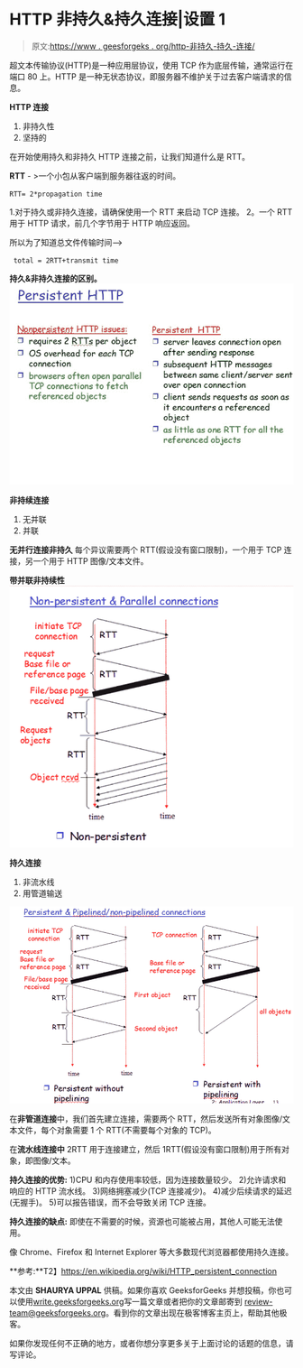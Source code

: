 # HTTP 非持久&持久连接|设置 1

> 原文:[https://www . geesforgeks . org/http-非持久-持久-连接/](https://www.geeksforgeeks.org/http-non-persistent-persistent-connection/)

超文本传输协议(HTTP)是一种应用层协议，使用 TCP 作为底层传输，通常运行在端口 80 上。HTTP 是一种无状态协议，即服务器不维护关于过去客户端请求的信息。

**HTTP 连接**

1.  非持久性
2.  坚持的

在开始使用持久和非持久 HTTP 连接之前，让我们知道什么是 RTT。

**RTT** - >一个小包从客户端到服务器往返的时间。

```
RTT= 2*propagation time
```

1.对于持久或非持久连接，请确保使用一个 RTT 来启动 TCP 连接。
2。一个 RTT 用于 HTTP 请求，前几个字节用于 HTTP 响应返回。

所以为了知道总文件传输时间-->

```
 total = 2RTT+transmit time
```

**持久&非持久连接的区别。**
![](img/e44c51e4475c0f5a29593eccf6277ae4.png)

**非持续连接**

1.  无并联
2.  并联

**无并行连接非持久**
每个异议需要两个 RTT(假设没有窗口限制)，一个用于 TCP 连接，另一个用于 HTTP 图像/文本文件。

**带并联非持续性**
![](img/b2e2350bfe49609747e9011269187203.png)

**持久连接**

1.  非流水线
2.  用管道输送

![](img/b3496c9c46d1bf762f14768efcc4a949.png)

在**非管道连接**中，我们首先建立连接，需要两个 RTT，然后发送所有对象图像/文本文件，每个对象需要 1 个 RTT(不需要每个对象的 TCP)。

在**流水线连接中** 2RTT 用于连接建立，然后 1RTT(假设没有窗口限制)用于所有对象，即图像/文本。

**持久连接的优势:**
1)CPU 和内存使用率较低，因为连接数量较少。
2)允许请求和响应的 HTTP 流水线。
3)网络拥塞减少(TCP 连接减少)。
4)减少后续请求的延迟(无握手)。
5)可以报告错误，而不会导致关闭 TCP 连接。

**持久连接的缺点:**
即使在不需要的时候，资源也可能被占用，其他人可能无法使用。

像 Chrome、Firefox 和 Internet Explorer 等大多数现代浏览器都使用持久连接。

**参考:**T2】https://en.wikipedia.org/wiki/HTTP_persistent_connection

本文由 **SHAURYA UPPAL** 供稿。如果你喜欢 GeeksforGeeks 并想投稿，你也可以使用[write.geeksforgeeks.org](https://write.geeksforgeeks.org)写一篇文章或者把你的文章邮寄到 review-team@geeksforgeeks.org。看到你的文章出现在极客博客主页上，帮助其他极客。

如果你发现任何不正确的地方，或者你想分享更多关于上面讨论的话题的信息，请写评论。